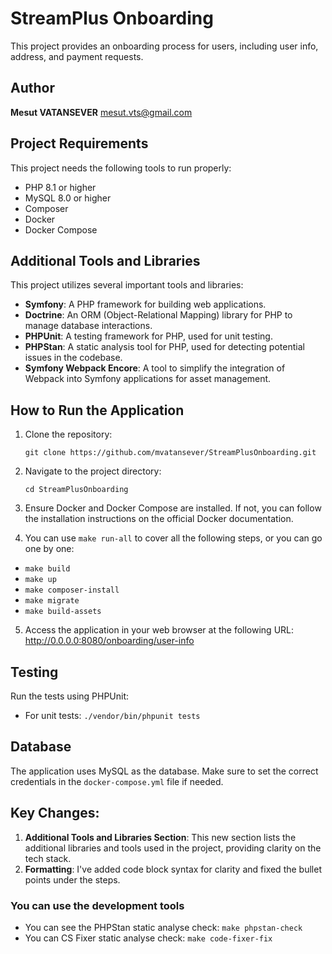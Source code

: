 # StreamPlus Onboarding

This project provides an onboarding process for users, including user info, address, and payment requests.

## Author

**Mesut VATANSEVER** [mesut.vts@gmail.com](mailto:mesut.vts@gmail.com)

## Project Requirements

This project needs the following tools to run properly:

- PHP 8.1 or higher
- MySQL 8.0 or higher
- Composer
- Docker
- Docker Compose

## Additional Tools and Libraries

This project utilizes several important tools and libraries:

- **Symfony**: A PHP framework for building web applications.
- **Doctrine**: An ORM (Object-Relational Mapping) library for PHP to manage database interactions.
- **PHPUnit**: A testing framework for PHP, used for unit testing.
- **PHPStan**: A static analysis tool for PHP, used for detecting potential issues in the codebase.
- **Symfony Webpack Encore**: A tool to simplify the integration of Webpack into Symfony applications for asset management.

## How to Run the Application

1. Clone the repository:

   ```git clone https://github.com/mvatansever/StreamPlusOnboarding.git```
2. Navigate to the project directory:

   ```cd StreamPlusOnboarding```
3. Ensure Docker and Docker Compose are installed. If not, you can follow the installation instructions on the official Docker documentation.
4. You can use `make run-all` to cover all the following steps, or you can go one by one:
- `make build`
- `make up`
- `make composer-install`
- `make migrate` 
- `make build-assets`

5. Access the application in your web browser at the following URL:
   http://0.0.0.0:8080/onboarding/user-info

## Testing

Run the tests using PHPUnit:

- For unit tests: ```./vendor/bin/phpunit tests```

## Database

The application uses MySQL as the database. Make sure to set the correct credentials in the `docker-compose.yml` file if needed.

## Key Changes:
1. **Additional Tools and Libraries Section**: This new section lists the additional libraries and tools used in the project, providing clarity on the tech stack.
2. **Formatting**: I've added code block syntax for clarity and fixed the bullet points under the steps.

### You can use the development tools
- You can see the PHPStan static analyse check: `make phpstan-check`
- You can CS Fixer static analyse check: `make code-fixer-fix`